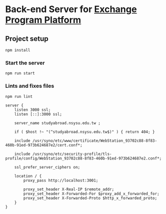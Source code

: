 # Back-end Server for [Exchange Program Platform](exchange)

## Project setup
```
npm install
```

### Start the server
```
npm run start
```

### Lints and fixes files
```
npm run lint
```

```nginx
server {
    listen 3000 ssl;
    listen [::]:3000 ssl;

    server_name studyabroad.nsysu.edu.tw ;

    if ( $host !~ "(^studyabroad.nsysu.edu.tw$)" ) { return 404; }

    include /usr/syno/etc/www/certificate/WebStation_93702c88-8f83-460b-91ed-973b624687e2/cert.conf*;

    include /usr/syno/etc/security-profile/tls-profile/config/WebStation_93702c88-8f83-460b-91ed-973b624687e2.conf*;

    ssl_prefer_server_ciphers on;

	location / {
		proxy_pass http://localhost:3001;

		proxy_set_header X-Real-IP $remote_addr;
		proxy_set_header X-Forwarded-For $proxy_add_x_forwarded_for;
		proxy_set_header X-Forwarded-Proto $http_x_forwarded_proto;
	}
}
```
